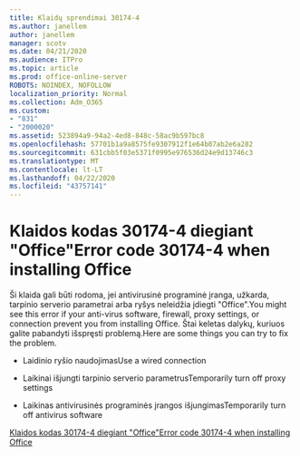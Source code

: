 ```yaml
---
title: Klaidų sprendimai 30174-4
ms.author: janellem
author: janellem
manager: scotv
ms.date: 04/21/2020
ms.audience: ITPro
ms.topic: article
ms.prod: office-online-server
ROBOTS: NOINDEX, NOFOLLOW
localization_priority: Normal
ms.collection: Adm_O365
ms.custom:
- "831"
- "2000020"
ms.assetid: 523894a9-94a2-4ed8-848c-58ac9b597bc8
ms.openlocfilehash: 57701b1a9a8575fe9307912f1e64b07ab2e6a282
ms.sourcegitcommit: 631cbb5f03e5371f0995e976536d24e9d13746c3
ms.translationtype: MT
ms.contentlocale: lt-LT
ms.lasthandoff: 04/22/2020
ms.locfileid: "43757141"
---
```

# <a name="error-code-30174-4-when-installing-office"></a><span data-ttu-id="1c668-102">Klaidos kodas 30174-4 diegiant "Office"</span><span class="sxs-lookup"><span data-stu-id="1c668-102">Error code 30174-4 when installing Office</span></span>

<span data-ttu-id="1c668-103">Ši klaida gali būti rodoma, jei antivirusinė programinė įranga, užkarda, tarpinio serverio parametrai arba ryšys neleidžia įdiegti "Office".</span><span class="sxs-lookup"><span data-stu-id="1c668-103">You might see this error if your anti-virus software, firewall, proxy settings, or connection prevent you from installing Office.</span></span> <span data-ttu-id="1c668-104">Štai keletas dalykų, kuriuos galite pabandyti išspręsti problemą.</span><span class="sxs-lookup"><span data-stu-id="1c668-104">Here are some things you can try to fix the problem.</span></span>
  
- <span data-ttu-id="1c668-105">Laidinio ryšio naudojimas</span><span class="sxs-lookup"><span data-stu-id="1c668-105">Use a wired connection</span></span>

- <span data-ttu-id="1c668-106">Laikinai išjungti tarpinio serverio parametrus</span><span class="sxs-lookup"><span data-stu-id="1c668-106">Temporarily turn off proxy settings</span></span>

- <span data-ttu-id="1c668-107">Laikinas antivirusinės programinės įrangos išjungimas</span><span class="sxs-lookup"><span data-stu-id="1c668-107">Temporarily turn off antivirus software</span></span>

[<span data-ttu-id="1c668-108">Klaidos kodas 30174-4 diegiant "Office"</span><span class="sxs-lookup"><span data-stu-id="1c668-108">Error code 30174-4 when installing Office</span></span>](https://support.office.com/article/5d5551db-266f-47b3-93fc-d51c2e8f4c0b?wt.mc_id=Alchemy_ClientDIA)
  